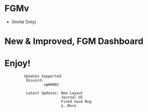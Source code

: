 # FGMv
- (Invite Only)
# New & Improved, FGM Dashboard 

# Enjoy!

             
             
             Updates Supported 
              Discord:
                      xφ#0001
              
              Latest Updates: New Layout
                              Journal UI
                              Fixed Save Bug
                              &..More 
